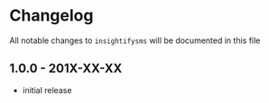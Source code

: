 # Changelog

All notable changes to `insightifysms` will be documented in this file

## 1.0.0 - 201X-XX-XX

- initial release
